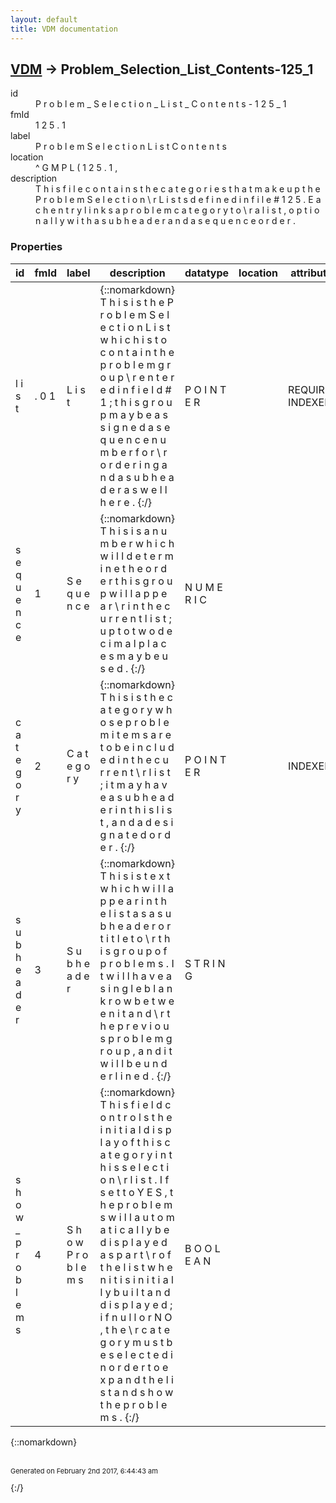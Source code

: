 ```yaml
---
layout: default
title: VDM documentation
---
```


## [VDM](TableOfContent.md) &#8594; Problem_Selection_List_Contents-125_1 

<dl>
<dt>id</dt><dd> P r o b l e m _ S e l e c t i o n _ L i s t _ C o n t e n t s - 1 2 5 _ 1 </dd>
<dt>fmId</dt><dd> 1 2 5 . 1 </dd>
<dt>label</dt><dd> P r o b l e m   S e l e c t i o n   L i s t   C o n t e n t s </dd>
<dt>location</dt><dd> ^ G M P L ( 1 2 5 . 1 , </dd>
<dt>description</dt><dd>  T h i s   f i l e   c o n t a i n s   t h e   c a t e g o r i e s   t h a t   m a k e   u p   t h e   P r o b l e m   S e l e c t i o n \ r L i s t s   d e f i n e d   i n   f i l e   # 1 2 5 .     E a c h   e n t r y   l i n k s   a   p r o b l e m   c a t e g o r y   t o \ r a   l i s t ,   o p t i o n a l l y   w i t h   a   s u b h e a d e r   a n d   a   s e q u e n c e   o r d e r .  </dd>
</dl>

### Properties

| id | fmId | label | description | datatype | location | attributes | range | 
| --- | --- | --- | --- | --- | --- | --- | --- | 
|  l i s t  |  . 0 1  |  L i s t  | {::nomarkdown}  T h i s   i s   t h e   P r o b l e m   S e l e c t i o n   L i s t   w h i c h   i s   t o   c o n t a i n   t h e   p r o b l e m   g r o u p \ r e n t e r e d   i n   f i e l d   # 1 ;   t h i s   g r o u p   m a y   b e   a s s i g n e d   a   s e q u e n c e   n u m b e r   f o r \ r o r d e r i n g   a n d   a   s u b h e a d e r   a s   w e l l   h e r e .  {:/} |  P O I N T E R  |  | REQUIRED, INDEXED | Problem_Selection_List-125 | 
|  s e q u e n c e  |  1  |  S e q u e n c e  | {::nomarkdown}  T h i s   i s   a   n u m b e r   w h i c h   w i l l   d e t e r m i n e   t h e   o r d e r   t h i s   g r o u p   w i l l   a p p e a r \ r i n   t h e   c u r r e n t   l i s t ;   u p   t o   t w o   d e c i m a l   p l a c e s   m a y   b e   u s e d .  {:/} |  N U M E R I C  |  |  |  | 
|  c a t e g o r y  |  2  |  C a t e g o r y  | {::nomarkdown}  T h i s   i s   t h e   c a t e g o r y   w h o s e   p r o b l e m   i t e m s   a r e   t o   b e   i n c l u d e d   i n   t h e   c u r r e n t \ r l i s t ;   i t   m a y   h a v e   a   s u b h e a d e r   i n   t h i s   l i s t ,   a n d   a   d e s i g n a t e d   o r d e r .  {:/} |  P O I N T E R  |  | INDEXED | Problem_Selection_Category-125_11 | 
|  s u b h e a d e r  |  3  |  S u b h e a d e r  | {::nomarkdown}  T h i s   i s   t e x t   w h i c h   w i l l   a p p e a r   i n   t h e   l i s t   a s   a   s u b h e a d e r   o r   t i t l e   t o \ r t h i s   g r o u p   o f   p r o b l e m s .     I t   w i l l   h a v e   a   s i n g l e   b l a n k   r o w   b e t w e e n   i t   a n d \ r t h e   p r e v i o u s   p r o b l e m   g r o u p ,   a n d   i t   w i l l   b e   u n d e r l i n e d .  {:/} |  S T R I N G  |  |  |  | 
|  s h o w _ p r o b l e m s  |  4  |  S h o w   P r o b l e m s  | {::nomarkdown}  T h i s   f i e l d   c o n t r o l s   t h e   i n i t i a l   d i s p l a y   o f   t h i s   c a t e g o r y   i n   t h i s   s e l e c t i o n \ r l i s t .     I f   s e t   t o   Y E S ,   t h e   p r o b l e m s   w i l l   a u t o m a t i c a l l y   b e   d i s p l a y e d   a s   p a r t \ r o f   t h e   l i s t   w h e n   i t   i s   i n i t i a l l y   b u i l t   a n d   d i s p l a y e d ;   i f   n u l l   o r   N O ,   t h e \ r c a t e g o r y   m u s t   b e   s e l e c t e d   i n   o r d e r   t o   e x p a n d   t h e   l i s t   a n d   s h o w   t h e   p r o b l e m s .  {:/} |  B O O L E A N  |  |  | {::nomarkdown}<dl><dt>0</dt><dd>false</dd><dt>1</dt><dd>true</dd></dl>{:/} | 

{::nomarkdown} <br/><br/><p style="font-size: 11px">Generated on February 2nd 2017, 6:44:43 am</p>{:/}
